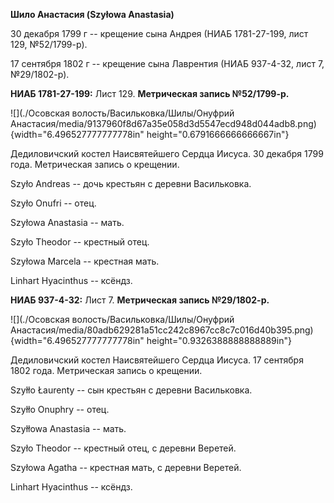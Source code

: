 **Шило Анастасия (Szyłowa Anastasia)**

30 декабря 1799 г -- крещение сына Андрея (НИАБ 1781-27-199, лист 129,
№52/1799-р).

17 сентября 1802 г -- крещение сына Лаврентия (НИАБ 937-4-32, лист 7,
№29/1802-р).

**НИАБ 1781-27-199:** Лист 129. **Метрическая запись №52/1799-р.**

![](./Осовская волость/Васильковка/Шилы/Онуфрий Анастасия/media/9137960f8d67a35e058d3d5547ecd948d044adb8.png){width="6.496527777777778in"
height="0.6791666666666667in"}

Дедиловичский костел Наисвятейшего Сердца Иисуса. 30 декабря 1799 года.
Метрическая запись о крещении.

Szyło Andreas -- дочь крестьян с деревни Васильковка.

Szyło Onufri -- отец.

Szyłowa Anastasia -- мать.

Szyło Theodor -- крестный отец.

Szyłowa Marcela -- крестная мать.

Linhart Hyacinthus -- ксёндз.

**НИАБ 937-4-32:** Лист 7. **Метрическая запись №29/1802-р.**

![](./Осовская волость/Васильковка/Шилы/Онуфрий Анастасия/media/80adb629281a51cc242c8967cc8c7c016d40b395.png){width="6.496527777777778in"
height="0.9326388888888889in"}

Дедиловичский костел Наисвятейшего Сердца Иисуса. 17 сентября 1802 года.
Метрическая запись о крещении.

Szyłło Łaurenty -- сын крестьян с деревни Васильковка.

Szyłło Onuphry -- отец.

Szyłłowa Anastasia -- мать.

Szyło Theodor -- крестный отец, с деревни Веретей.

Szyłowa Agatha -- крестная мать, с деревни Веретей.

Linhart Hyacinthus -- ксёндз.
